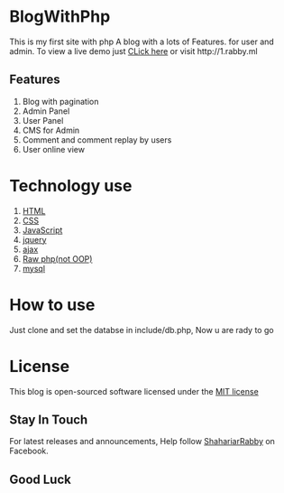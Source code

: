 # BlogWithPhp

<p> This is my first site with php
A blog with a lots of Features. for user and admin.
To view a live demo just <a href="http://1.rabby.ml">CLick here</a> or visit http://1.rabby.ml
</p>
<h2>Features</h2>
<ol>
<li>Blog with pagination</li>
<li>Admin Panel</li>
<li>User Panel</li>
<li>CMS for Admin</li>
<li>Comment and comment replay by users</li>
<li>User online view</li>
</ol>

<h1>Technology use</h1>
<ol>
<li><a href="https://en.wikipedia.org/wiki/HTML">HTML</a></li>
<li><a href="https://en.wikipedia.org/wiki/Cascading_Style_Sheets">CSS</a></li>
<li><a href="https://en.wikipedia.org/wiki/JavaScript">JavaScript</a></li>
<li><a href="http://jquery.com/">jquery</a></li>
<li><a href="https://en.wikipedia.org/wiki/Ajax_(programming)">ajax</a></li>
<li><a href="http://php.net/manual/en/intro-whatis.php">Raw php(not OOP)</a></li>
<li><a href="https://dev.mysql.com/doc/relnotes/mysql/8.0/en/news-8-0-0.html">mysql</a></li>
</ol>

<h1>How to use</h1>
<p>Just clone and set the databse in include/db.php, Now u are rady to go</h1>

<h1>License</h1>
This blog is open-sourced software licensed under the <a href="https://opensource.org/licenses/MIT">MIT license</a>

## Stay In Touch
For latest releases and announcements,  Help follow <a href="http://facebook.com/shahariarrabby" >ShahariarRabby</a> on Facebook.

## Good Luck
